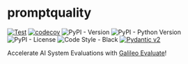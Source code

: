 # promptquality

[![Test](https://github.com/rungalileo/promptquality/actions/workflows/ci.yaml/badge.svg)](https://github.com/rungalileo/promptquality/actions/workflows/ci.yaml) [![codecov](https://codecov.io/gh/rungalileo/promptquality/graph/badge.svg?token=PYQITJS1MV)](https://codecov.io/gh/rungalileo/promptquality) ![PyPI - Version](https://img.shields.io/pypi/v/promptquality) ![PyPI - Python Version](https://img.shields.io/pypi/pyversions/promptquality) ![PyPI - License](https://img.shields.io/pypi/l/promptquality) ![Code Style - Black](https://img.shields.io/badge/code%20style-black-000000.svg) [![Pydantic v2](https://img.shields.io/endpoint?url=https://raw.githubusercontent.com/pydantic/pydantic/main/docs/badge/v2.json)](https://pydantic.dev)

Accelerate AI System Evaluations with [Galileo Evaluate](https://www.rungalileo.io/)!
